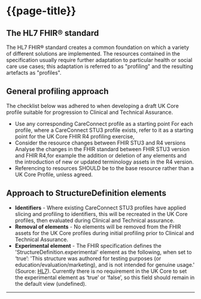 # {{page-title}}

## The HL7 FHIR® standard
The HL7 FHIR® standard creates a common foundation on which a variety of different solutions are implemented. The resources contained in the specification usually require further adaptation to particular health or social care use cases; this adaptation is referred to as "profiling" and the resulting artefacts as "profiles". 

## General profiling approach
The checklist below was adhered to when developing a draft UK Core profile suitable for progression to Clinical and Technical Assurance.
- Use any corresponding CareConnect profile as a starting point
For each profile, where a CareConnect STU3 profile exists, refer to it as a starting point for the UK Core FHIR R4 profiling exercise,
- Consider the resource changes between FHIR STU3 and R4 versions
Analyse the changes in the FHIR standard between FHIR STU3 version and FHIR R4,for example the addition or deletion of any elements and the introduction of new or updated terminology assets in the R4 version.
- Referencing to resources SHOULD be to the base resource rather than a UK Core Profile, unless agreed.

## Approach to StructureDefinition elements
- **Identifiers** - Where existing CareConnect STU3 profiles have applied slicing and profiling to identifiers, this will be recreated in the UK Core profiles, then evaluated during Clinical and Technical assurance.
- **Removal of elements** - No elements will be removed from the FHIR assets for the UK Core profiles during initial profiling prior to Clinical and Technical Assurance. 
- **Experimental element** - The FHIR specification defines the 'StructureDefinition.experimental' element as the following, when set to ‘true’:
'This structure was authored for testing purposes (or education/evaluation/marketing), and is not intended for genuine usage.'
(Source: <a href="http://hl7.org/fhir/r4/structuredefinition.html#metadata">HL7</a>). Currently there is no requirement in the UK Core to set the experimental element as ‘true’ or ‘false’, so this field should remain in the default view (undefined).

---

